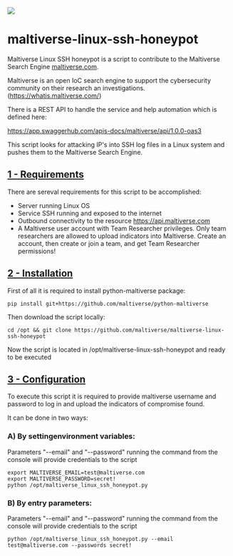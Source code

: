![](https://maltiverse.com/assets/images/logo/logo_letters_black.png)

# maltiverse-linux-ssh-honeypot
Maltiverse Linux SSH honeypot is a script to contribute to the Maltiverse Search Engine [maltiverse.com](https://www.maltiverse.com/).

Maltiverse is an open IoC search engine to support the cybersecurity community on their research an investigations. (https://whatis.maltiverse.com/)

There is a REST API to handle the service and help automation which is defined here:

https://app.swaggerhub.com/apis-docs/maltiverse/api/1.0.0-oas3

This script looks for attacking IP's into SSH log files in a Linux system and pushes them to the Maltiverse Search Engine.


## [1 - Requirements](#table-of-contents)

There are sereval requirements for this script to be accomplished:
 * Server running Linux OS
 * Service SSH running and exposed to the internet
 * Outbound connectivity to the resource https://api.maltiverse.com
 * A Maltiverse user account with Team Researcher privileges. Only team researchers are allowed to upload indicators into Maltiverse. Create an account, then create or join a team, and get Team Researcher permissions!

## [2 - Installation](#table-of-contents)

First of all it is required to install python-maltiverse package:
```
pip install git+https://github.com/maltiverse/python-maltiverse
```

Then download the script locally:
```
cd /opt && git clone https://github.com/maltiverse/maltiverse-linux-ssh-honeypot
```
Now the script is located in /opt/maltiverse-linux-ssh-honeypot and ready to be executed


## [3 - Configuration](#table-of-contents)

To execute this script it is required to provide maltiverse username and password to log in and upload the indicators of compromise found.

It can be done in two ways:

  ### A) By settingenvironment variables:
  Parameters "--email" and "--password" running the command from the console will provide credentials to the script
  ```
  export MALTIVERSE_EMAIL=test@maltiverse.com
  export MALTIVERSE_PASSWORD=secret!
  python /opt/maltiverse_linux_ssh_honeypot.py
  ```

 ### B) By entry parameters:
 Parameters "--email" and "--password" running the command from the console will provide credentials to the script
 ```
 python /opt/maltiverse_linux_ssh_honeypot.py --email test@maltiverse.com --passwords secret!
 ```

